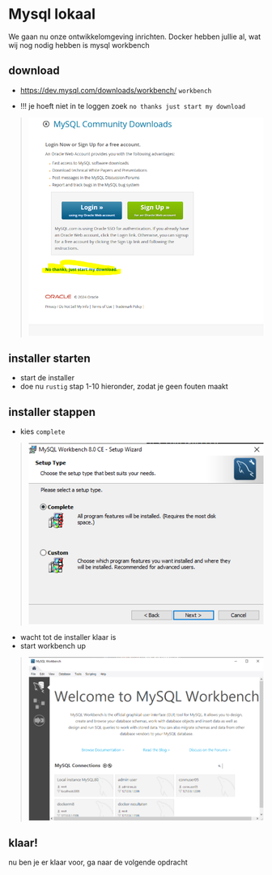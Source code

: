 # Mysql lokaal

We gaan nu onze ontwikkelomgeving inrichten. Docker hebben jullie al, wat wij nog nodig hebben is mysql workbench


## download

- https://dev.mysql.com/downloads/workbench/ `workbench`

* !!! je hoeft niet in te loggen zoek `no thanks just start my download`

>![](img/nothanks.PNG)

## installer starten

- start de installer
- doe nu `rustig` stap 1-10 hieronder, zodat je geen fouten maakt

## installer stappen

- kies `complete`

> ![](img/install.PNG)
- wacht tot de installer klaar is
- start workbench up

> ![](img/workbench.PNG)

## klaar!

nu ben je er klaar voor, ga naar de volgende opdracht
